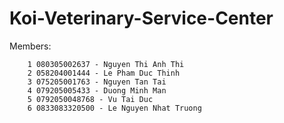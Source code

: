 # Koi-Veterinary-Service-Center

Members:

        1 080305002637 - Nguyen Thi Anh Thi 
        2 058204001444 - Le Pham Duc Thinh 
        3 075205001763 - Nguyen Tan Tai    
        4 079205005433 - Duong Minh Man 
        5 0792050048768 - Vu Tai Duc
        6 0833083320500 - Le Nguyen Nhat Truong
